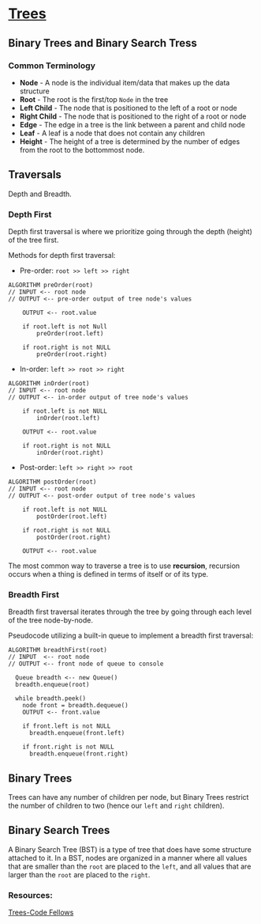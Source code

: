 # [Trees](https://codefellows.github.io/common_curriculum/data_structures_and_algorithms/Code_401/class-15/resources/Trees.html)
## Binary Trees and Binary Search Tress

### Common Terminology
- **Node** - A node is the individual item/data that makes up the data structure
- **Root** - The root is the first/top `Node` in the tree
- **Left Child** - The node that is positioned to the left of a root or node
- **Right Child** - The node that is positioned to the right of a root or node
- **Edge** - The edge in a tree is the link between a parent and child node
- **Leaf** - A leaf is a node that does not contain any children
- **Height** - The height of a tree is determined by the number of edges from the root to the bottommost node.

## Traversals 
Depth and Breadth.
### Depth First
Depth first traversal is where we prioritize going through the depth (height) of the tree first. 

Methods for depth first traversal:
- Pre-order: `root >> left >> right`
```
ALGORITHM preOrder(root)
// INPUT <-- root node
// OUTPUT <-- pre-order output of tree node's values

    OUTPUT <-- root.value

    if root.left is not Null
        preOrder(root.left)

    if root.right is not NULL
        preOrder(root.right)
```      
- In-order: `left >> root >> right`
```
ALGORITHM inOrder(root)
// INPUT <-- root node
// OUTPUT <-- in-order output of tree node's values

    if root.left is not NULL
        inOrder(root.left)

    OUTPUT <-- root.value

    if root.right is not NULL
        inOrder(root.right)
```
- Post-order: `left >> right >> root`
```
ALGORITHM postOrder(root)
// INPUT <-- root node
// OUTPUT <-- post-order output of tree node's values

    if root.left is not NULL
        postOrder(root.left)

    if root.right is not NULL
        postOrder(root.right)

    OUTPUT <-- root.value
```

The most common way to traverse a tree is to use **recursion**, recursion occurs when a thing is defined in terms of itself or of its type.

### Breadth First
Breadth first traversal iterates through the tree by going through each level of the tree node-by-node.

Pseudocode utilizing a built-in queue to implement a breadth first traversal:
```
ALGORITHM breadthFirst(root)
// INPUT  <-- root node
// OUTPUT <-- front node of queue to console

  Queue breadth <-- new Queue()
  breadth.enqueue(root)

  while breadth.peek()
    node front = breadth.dequeue()
    OUTPUT <-- front.value

    if front.left is not NULL
      breadth.enqueue(front.left)

    if front.right is not NULL
      breadth.enqueue(front.right)
```

## Binary Trees
Trees can have any number of children per node, but Binary Trees restrict the number of children to two (hence our `left` and `right` children).


## Binary Search Trees
A Binary Search Tree (BST) is a type of tree that does have some structure attached to it. In a BST, nodes are organized in a manner where all values that are smaller than the `root` are placed to the `left`, and all values that are larger than the `root` are placed to the `right`.


### Resources:

[Trees-Code Fellows](https://codefellows.github.io/common_curriculum/data_structures_and_algorithms/Code_401/class-15/resources/Trees.html)